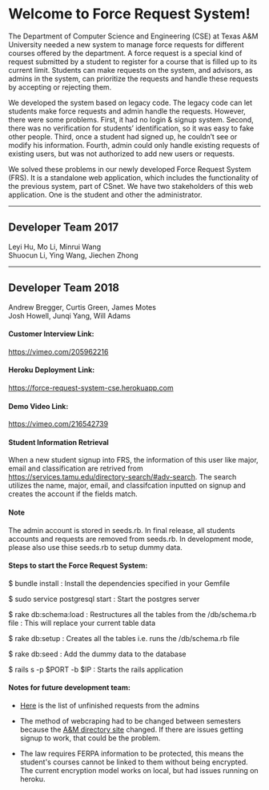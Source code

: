 Welcome to Force Request System!
===================

The Department of Computer Science and Engineering (CSE) at Texas A&M University needed a new system to manage force requests for different courses offered by the department. A force request is a special kind of request submitted by a student to register for a course that is filled up to its current limit. Students can make requests on the system, and advisors, as admins in the system, can prioritize the requests and handle these requests by accepting or rejecting them.

We developed the system based on legacy code. The legacy code can let students make force requests and admin handle the requests. However, there were some problems. First, it had no login & signup system. Second, there was no verification for students’ identification, so it was easy to fake other people. Third, once a student had signed up, he couldn’t see or modify his information. Fourth, admin could only handle existing requests of existing users, but was not authorized to add new users or requests.

We solved these problems in our newly developed Force Request System (FRS). It is a standalone web application, which includes the functionality of the previous system, part of CSnet. We have two stakeholders of this web application. One is the student and other the administrator. 

----------
Developer Team 2017
-------------
Leyi Hu,
Mo Li,
Minrui Wang<br>
Shuocun Li,
Ying Wang,
Jiechen Zhong

----------
Developer Team 2018
-------------
Andrew Bregger,
Curtis Green,
James Motes<br>
Josh Howell,
Junqi Yang,
Will Adams


#### <i class="icon-folder-open"></i> Customer Interview Link:
https://vimeo.com/205962216


#### <i class="icon-folder-open"></i> Heroku Deployment Link:
https://force-request-system-cse.herokuapp.com


#### <i class="icon-folder-open"></i> Demo Video Link:
https://vimeo.com/216542739


#### <i class="icon-folder-open"></i> Student Information Retrieval
When a new student signup into FRS, the information of this user like major, email and classification are retrived from https://services.tamu.edu/directory-search/#adv-search.
The search utilizes the name, major, email, and classifcation inputted on signup and creates the account if the fields match.

#### <i class="icon-folder-open"></i> Note

The admin account is stored in seeds.rb. In final release, all students accounts and requests are removed from seeds.rb.
In development mode, please also use thise seeds.rb to setup dummy data.


#### <i class="icon-file"></i> Steps to start the Force Request System:

$ bundle install
:   Install the dependencies specified in your Gemfile

$ sudo service postgresql start
:   Start the postgres server

$ rake db:schema:load
:   Restructures all the tables from the /db/schema.rb file
:   This will replace your current table data

$ rake db:setup
:   Creates all the tables i.e. runs the /db/schema.rb file

$ rake db:seed
:   Add the dummy data to the database

$ rails s \-p \$PORT -b $IP
:   Starts the rails application

#### <i class="icon-file"></i> Notes for future development team:
 * [Here](https://docs.google.com/document/d/1bp5Ccr3d8WfrRNE1FaksYTmqn09jIwiDUtPCiPuUGcE/edit?usp=sharing) is the list of unfinished requests from the admins
 
 * The method of webcraping had to be changed between semesters because the [A&M directory site](https://services.tamu.edu/directory-search/#adv-search) changed. 
   If there are issues getting signup to work, that could be the problem.
   
 * The law requires FERPA information to be protected, this means the student's courses cannot be linked to
   them without being encrypted. The current encryption model works on local, but had issues running on heroku.
    

